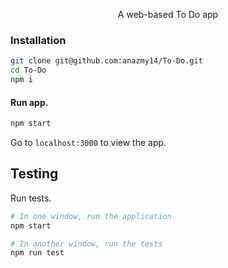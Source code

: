 
<p align="center">A web-based To Do app </p>

### Installation

```bash
git clone git@github.com:anazmy14/To-Do.git
cd To-Do
npm i
```

#### Run app. 


```bash
npm start
```

Go to `localhost:3000` to view the app.

## Testing

Run tests.

```bash
# In one window, run the application
npm start 

# In another window, run the tests
npm run test
```
